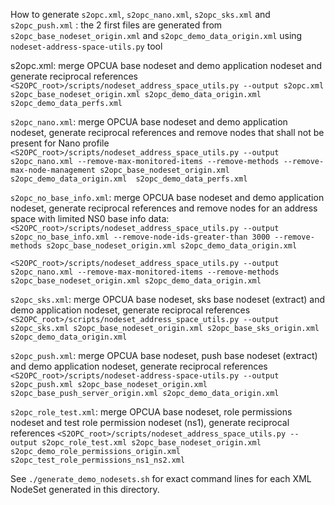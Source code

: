 How to generate `s2opc.xml`, `s2opc_nano.xml`, `s2opc_sks.xml` and `s2opc_push.xml` : the 2 first files are generated from `s2opc_base_nodeset_origin.xml` and `s2opc_demo_data_origin.xml` using `nodeset-address-space-utils.py` tool

s2opc.xml: merge OPCUA base nodeset and demo application nodeset and generate reciprocal references
`<S2OPC_root>/scripts/nodeset_address_space_utils.py --output s2opc.xml s2opc_base_nodeset_origin.xml s2opc_demo_data_origin.xml s2opc_demo_data_perfs.xml`

`s2opc_nano.xml`: merge OPCUA base nodeset and demo application nodeset, generate reciprocal references and remove nodes that shall not be present for Nano profile
`<S2OPC_root>/scripts/nodeset_address_space_utils.py --output s2opc_nano.xml --remove-max-monitored-items --remove-methods --remove-max-node-management s2opc_base_nodeset_origin.xml s2opc_demo_data_origin.xml  s2opc_demo_data_perfs.xml`

`s2opc_no_base_info.xml`: merge OPCUA base nodeset and demo application nodeset, generate reciprocal references and remove nodes for an address space with limited NS0 base info data:
`<S2OPC_root>/scripts/nodeset_address_space_utils.py --output s2opc_no_base_info.xml --remove-node-ids-greater-than 3000 --remove-methods s2opc_base_nodeset_origin.xml s2opc_demo_data_origin.xml`

`<S2OPC_root>/scripts/nodeset_address_space_utils.py --output s2opc_nano.xml --remove-max-monitored-items --remove-methods s2opc_base_nodeset_origin.xml s2opc_demo_data_origin.xml`

`s2opc_sks.xml`: merge OPCUA base nodeset, sks base nodeset (extract) and demo application nodeset, generate reciprocal references
`<S2OPC_root>/scripts/nodeset_address_space_utils.py --output s2opc_sks.xml s2opc_base_nodeset_origin.xml s2opc_base_sks_origin.xml s2opc_demo_data_origin.xml`

`s2opc_push.xml`: merge OPCUA base nodeset, push base nodeset (extract) and demo application nodeset, generate reciprocal references
`<S2OPC_root>/scripts/nodeset-address-space-utils.py --output s2opc_push.xml s2opc_base_nodeset_origin.xml s2opc_base_push_server_origin.xml s2opc_demo_data_origin.xml`

`s2opc_role_test.xml`: merge OPCUA base nodeset, role permissions nodeset and test role permission nodeset (ns1), generate reciprocal references
`<S2OPC_root>/scripts/nodeset_address_space_utils.py --output s2opc_role_test.xml s2opc_base_nodeset_origin.xml s2opc_demo_role_permissions_origin.xml s2opc_test_role_permissions_ns1_ns2.xml`

See `./generate_demo_nodesets.sh` for exact command lines for each XML NodeSet generated in this directory.
